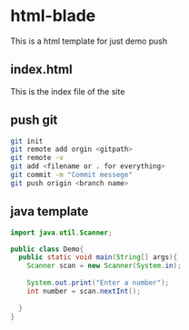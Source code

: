 # html-blade
This is a html template for just demo push

## index.html
This is the index file of the site

## push git

```bash
git init
git remote add orgin <gitpath>
git remote -v
git add <filename or . for everything>
git commit -m "Commit messege"
git push origin <branch name>
```
## java template

```java
import java.util.Scanner;

public class Demo{
  public static void main(String[] args){
    Scanner scan = new Scanner(System.in);
    
    System.out.print("Enter a number");
    int number = scan.nextInt();
  
  }
}
```
